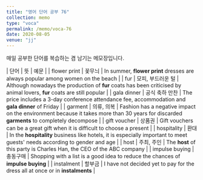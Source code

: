 ```yaml
---
title: "영어 단어 공부 76"
collection: memo
type: "voca"
permalink: /memo/voca-76
date: 2020-08-05
venue: "jj"
---
```


매일 공부한 단어를 복습하는 겸 남기는 메모장입니다.

| 단어 | 뜻 | 예문 |
| flower print | 꽃무늬 | In summer, **flower print** dresses are always popular among women on the beach |
| fur | 모피, 부드러운 털 | Although nowadays the production of **fur** coats has been criticised by animal lovers, **fur** coats are still popular |
| gala dinner | 공식 축하 만찬 | The price includes a 3-day conference attendance fee, accommodation and **gala dinner** of Friday |
| garment | 의류, 의복 | Fashion has a negative impact on the environment because it takes more than 30 years for discarded **garments** to completely decompose |
| gift voucher | 상품권 | Gift vouchers can be a great gift when it is difficult to choose a present |
| hospitality | 환대 | In the **hospitality** business like hotels, it is especially important to meet guests' needs according to gender and age |
| host | 주최, 주인 | The **host** of this party is Charles Han, the CEO of the ABC company |
| impulse buying | 충동구매 | Shopping with a list is a good idea to reduce the chances of **impulse buying** |
| instalment | 할부금 | I have not decided yet to pay for the dress all at once or in **instalments** |




























